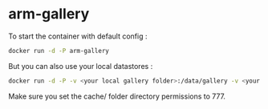 # arm-gallery

To start the container with default config :
```bash
docker run -d -P arm-gallery
```

But you can also use your local datastores :
```bash
docker run -d -P -v <your local gallery folder>:/data/gallery -v <your local cache folder>:/data/cache arm-gallery
```

Make sure you set the cache/ folder directory permissions to 777. 


